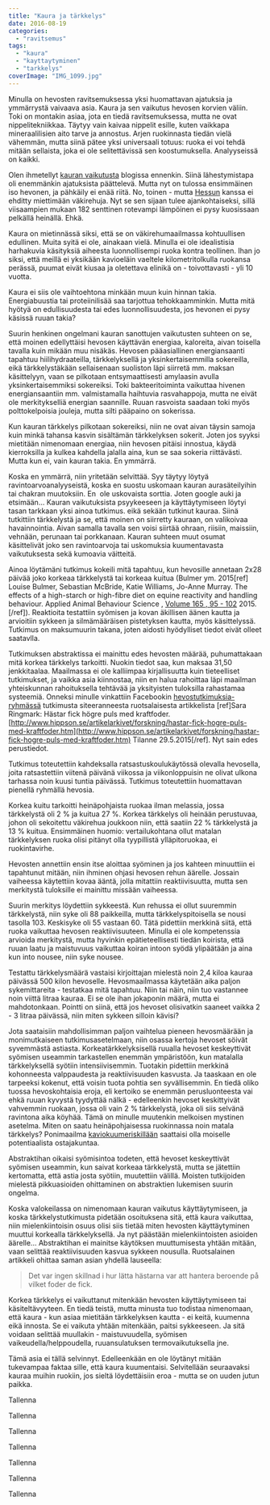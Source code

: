 ```yaml
---
title: "Kaura ja tärkkelys"
date: 2016-08-19
categories: 
  - "ravitsemus"
tags: 
  - "kaura"
  - "kayttaytyminen"
  - "tarkkelys"
coverImage: "IMG_1099.jpg"
---
```


Minulla on hevosten ravitsemuksessa yksi huomattavan ajatuksia ja ymmärrystä vaivaava asia. Kaura ja sen vaikutus hevosen korvien väliin. Toki on montakin asiaa, jota en tiedä ravitsemuksessa, mutta ne ovat nippelitekniikkaa. Täytyy vain kaivaa nippelit esille, kuten vaikkapa mineraalilisien aito tarve ja annostus. Arjen ruokinnasta tiedän vielä vähemmän, mutta siinä pätee yksi universaali totuus: ruoka ei voi tehdä mitään sellaista, joka ei ole selitettävissä sen koostumuksella. Analyyseissä on kaikki.

<!--more-->

Olen ihmetellyt [kauran vaikutusta](http://jagster.eksis.one/2013/10/29/kuumentaako-kaura/) blogissa ennenkin. Siinä lähestymistapa oli enemmänkin ajatuksista päättelevä. Mutta nyt on tulossa ensimmäinen iso hevonen, ja pähkäily ei enää riitä. No, toinen - mutta [Hessun](http://jagster.eksis.one/2016/06/17/uusi-poni/) kanssa ei ehditty miettimään väkirehuja. Nyt se sen sijaan tulee ajankohtaiseksi, sillä viisaampien mukaan 182 senttinen rotevampi lämpöinen ei pysy kuosissaan pelkällä heinällä. Ehkä.

Kaura on mietinnässä siksi, että se on väkirehumaailmassa kohtuullisen edullinen. Muita syitä ei ole, ainakaan vielä. Minulla ei ole idealistisia harhakuvia käsityksiä aiheesta luonnollisempi ruoka kontra teollinen. Ihan jo siksi, että meillä ei yksikään kavioeläin vaeltele kilometritolkulla ruokansa perässä, puumat eivät kiusaa ja oletettava elinikä on - toivottavasti - yli 10 vuotta.

Kaura ei siis ole vaihtoehtona minkään muun kuin hinnan takia. Energiabuustia tai proteiinilisää saa tarjottua tehokkaamminkin. Mutta mitä hyötyä on edullisuudesta tai edes luonnollisuudesta, jos hevonen ei pysy käsissä ruuan takia?

Suurin henkinen ongelmani kauran sanottujen vaikutusten suhteen on se, että moinen edellyttäisi hevosen käyttävän energiaa, kaloreita, aivan toisella tavalla kuin mikään muu nisäkäs. Hevosen pääasiallinen energiansaanti tapahtuu hiilihydraateilla, tärkkelyksellä ja yksinkertaisemmilla sokereilla, eikä tärkkelystäkään sellaisenaan suoliston läpi siirretä mm. maksan käsittelyyn, vaan se pilkotaan entsymaattisesti amylaasin avulla yksinkertaisemmiksi sokereiksi. Toki bakteeritoiminta vaikuttaa hivenen energiansaantiin mm. valmistamalla haihtuvia rasvahappoja, mutta ne eivät ole merkitykselliä energian saannille. Ruuan rasvoista saadaan toki myös polttokelpoisia jouleja, mutta silti pääpaino on sokerissa.

Kun kauran tärkkelys pilkotaan sokereiksi, niin ne ovat aivan täysin samoja kuin minkä tahansa kasvin sisältämän tärkkelyksen sokerit. Joten jos syyksi mietitään nimenomaan energiaa, niin hevosen pitäisi innostua, käydä kierroksilla ja kulkea kahdella jalalla aina, kun se saa sokeria riittävästi. Mutta kun ei, vain kauran takia. En ymmärrä.

Koska en ymmärrä, niin yritetään selvittää. Syy täytyy löytyä ravintoarvoanalyyseistä, koska en suostu uskomaan kauran aurasäteilyihin tai chakran muutoksiin. En  ole uskovaista sorttia. Joten google auki ja etsimään... Kauran vaikutuksista psyykeeseen ja käyttäytymiseen löytyi tasan tarkkaan yksi ainoa tutkimus. eikä sekään tutkinut kauraa. Siinä tutkittiin tärkkelystä ja se, että moinen on siirretty kauraan, on valikoivaa havainnointia. Aivan samalla tavalla sen voisi siirtää ohraan, riisiin, maissiin, vehnään, perunaan tai porkkanaan. Kauran suhteen muut osumat käsittelivät joko sen ravintoarvoja tai uskomuksia kuumentavasta vaikutuksesta sekä kumoavia väitteitä.

Ainoa löytämäni tutkimus kokeili mitä tapahtuu, kun hevosille annetaan 2x28 päivää joko korkeaa tärkkelystä tai korkeaa kuitua (Bulmer ym. 2015\[ref\] Louise Bulmer, Sebastian McBride, Katie Williams, Jo-Anne Murray. The effects of a high-starch or high-fibre diet on equine reactivity and handling behaviour. Applied Animal Behaviour Science , [Volume 165 , 95 - 102](http://www.appliedanimalbehaviour.com/article/S0168-1591\(15\)00026-X/abstract) 2015.\[/ref\]). Reaktioita testattiin syömisen ja kovan äkillisen äänen kautta ja arvioitiin sykkeen ja silmämääräisen pistetyksen kautta, myös käsittelyssä. Tutkimus on maksumuurin takana, joten aidosti hyödylliset tiedot eivät olleet saatavlla.

Tutkimuksen abstraktissa ei mainittu edes hevosten määrää, puhumattakaan mitä korkea tärkkelys tarkoitti. Nuokin tiedot saa, kun maksaa 31,50 jenkkitaalaa. Maailmassa ei ole kalliimpaa kirjallisuutta kuin tieteelliset tutkimukset, ja vaikka asia kiinnostaa, niin en halua rahoittaa läpi maailman yhteiskunnan rahoituksella tehtävää ja yksityisten tuloksilla rahastamaa systeemiä. Onneksi minulle vinkattiin Facebookin [hevostutkimuksia-ryhmässä](https://www.facebook.com/groups/156099647929023/) tutkimusta siteeranneesta ruotsalaisesta artikkelista \[ref\]Sara Ringmark: Hästar fick högre puls med kraftfoder. [http://www.hippson.se/artikelarkivet/forskning/hastar-fick-hogre-puls-med-kraftfoder.htm](http://www.hippson.se/artikelarkivet/forskning/hastar-fick-hogre-puls-med-kraftfoder.htm) Tilanne 29.5.2015\[/ref\]. Nyt sain edes perustiedot.

Tutkimus toteutettiin kahdeksalla ratsastuskoulukäytössä olevalla hevosella, joita ratsastettiin viitenä päivänä viikossa ja viikonloppuisin ne olivat ulkona tarhassa noin kuusi tuntia päivässä. Tutkimus toteutettiin huomattavan pienellä ryhmällä hevosia.

Korkea kuitu tarkoitti heinäpohjaista ruokaa ilman melassia, jossa tärkkelystä oli 2 % ja kuitua 27 %. Korkea tärkkelys oli heinään perustuvaa, johon oli sekoitettu väkirehua joukkoon niin, että saatiin 22 % tärkkelystä ja 13 % kuitua. Ensimmäinen huomio: vertailukohtana ollut matalan tärkkelyksen ruoka olisi pitänyt olla tyypillistä ylläpitoruokaa, ei ruokintavirhe.

Hevosten annettiin ensin itse aloittaa syöminen ja jos kahteen minuuttiin ei tapahtunut mitään, niin ihminen ohjasi hevosen rehun äärelle. Jossain vaiheessa käytettiin kovaa ääntä, jolla mitattiin reaktiivisuutta, mutta sen merkitystä tuloksille ei mainittu missään vaiheessa.

Suurin merkitys löydettiin sykkeestä. Kun rehussa ei ollut suuremmin tärkkelystä, niin syke oli 88 paikkeilla, mutta tärkkelyspitoisella se nousi tasolla 103. Keskisyke oli 55 vastaan 60. Tätä pidettiin merkkinä siitä, että ruoka vaikuttaa hevosen reaktiivisuuteen. Minulla ei ole kompetenssia arvioida merkitystä, mutta hyvinkin epätieteellisesti tiedän koirista, että ruuan laatu ja maistuvuus vaikuttaa koiran intoon syödä ylipäätään ja aina kun into nousee, niin syke nousee.

Testattu tärkkelysmäärä vastaisi kirjoittajan mielestä noin 2,4 kiloa kauraa päivässä 500 kilon hevoselle. Hevosmaailmassa käytetään aika paljon sykemittareita - testatkaa mitä tapahtuu. Niin tai näin, niin tuo vastannee noin viittä litraa kauraa. Ei se ole ihan jokaponin määrä, mutta ei mahdotonkaan. Pointti on siinä, että jos hevoset olisivatkin saaneet vaikka 2 - 3 litraa päivässä, niin miten sykkeen silloin kävisi?

Jota saataisiin mahdollisimman paljon vaihtelua pieneen hevosmäärään ja monimutkaiseen tutkimusasetelmaan, niin osassa kertoja hevoset söivät syvemmästä astiasta. Korkeatärkkelyksisellä ruualla hevoset keskeyttivät syömisen useammin tarkastellen enemmän ympäristöön, kun matalalla tärkkelyksellä syötiin intensiivisemmin. Tuotakin pidettiin merkkinä kohonneesta valppaudesta ja reaktiivisuuden kasvusta. Ja taaskaan en ole tarpeeksi kokenut, että voisin tuota pohtia sen syvällisemmin. En tiedä oliko tuossa hevoskohtaisia eroja, eli kertoiko se enemmän perusluonteesta vai ehkä ruuan kyvystä tyydyttää nälkä - edelleenkin hevoset keskittyivät vahvemmin ruokaan, jossa oli vain 2 % tärkkelystä, joka oli siis selvänä ravintona aika köyhää. Tämä on minulle muutenkin melkoisen mystinen asetelma. Miten on saatu heinäpohjaisessa ruokinnassa noin matala tärkkelys? Ponimaailma [kaviokuumeriskillään](http://jagster.eksis.one/2013/10/07/kaviokuume/) saattaisi olla moiselle potentiaalista ostajakuntaa.

Abstraktihan oikaisi syömisintoa todeten, että hevoset keskeyttivät syömisen useammin, kun saivat korkeaa tärkkelystä, mutta se jätettiin kertomatta, että astia josta syötiin, muutettiin välillä. Moisten tutkijoiden mielestä pikkuasioiden ohittaminen on abstraktien lukemisen suurin ongelma.

Koska valokeilassa on nimenomaan kauran vaikutus käyttäytymiseen, ja koska tärkkelystutkimusta pidetään osoituksena sitä, että kaura vaikuttaa, niin mielenkiintoisin osuus olisi siis tietää miten hevosten käyttäytyminen muuttui korkealla tärkkelyksellä. Ja nyt päästään mielenkiintoisten asioiden äärelle... Abstraktihan ei mainitse käytöksen muuttumisesta yhtään mitään, vaan selittää reaktiivisuuden kasvua sykkeen nousulla. Ruotsalainen artikkeli ohittaa saman asian yhdellä lauseella:

> Det var ingen skillnad i hur lätta hästarna var att hantera beroende på vilket foder de fick.

Korkea tärkkelys ei vaikuttanut mitenkään hevosten käyttäytymiseen tai käsiteltävyyteen. En tiedä teistä, mutta minusta tuo todistaa nimenomaan, että kaura - kun asiaa mietitään tärkkelyksen kautta - ei keitä, kuumenna eikä innosta. Se ei vaikuta yhtään mitenkään, paitsi sykkeeseen. Ja sitä voidaan selittää muullakin - maistuvuudella, syömisen vaikeudella/helppoudella, ruuansulatuksen termovaikutuksella jne.

Tämä asia ei tällä selvinnyt. Edelleenkään en ole löytänyt mitään tukevampaa faktaa sille, että kaura kuumentaisi. Selvitellään seuraavaksi kauraa muihin ruokiin, jos sieltä löydettäisiin eroa - mutta se on uuden jutun paikka.

Tallenna

Tallenna

Tallenna

Tallenna

Tallenna

Tallenna

Tallenna
